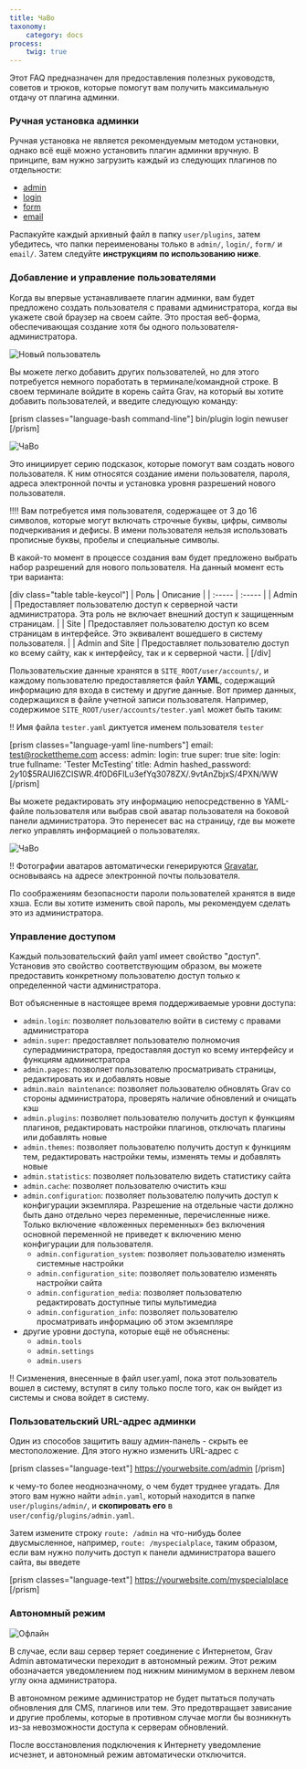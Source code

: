 ```yaml
---
title: ЧаВо
taxonomy:
    category: docs
process:
    twig: true
---
```


Этот FAQ предназначен для предоставления полезных руководств, советов и трюков, которые помогут вам получить максимальную отдачу от плагина админки.

### Ручная установка админки

Ручная установка не является рекомендуемым методом установки, однако всё ещё можно установить плагин админки вручную. В принципе, вам нужно загрузить каждый из следующих плагинов по отдельности:

* [admin](https://github.com/getgrav/grav-plugin-admin/archive/master.zip)
* [login](https://github.com/getgrav/grav-plugin-login/archive/master.zip)
* [form](https://github.com/getgrav/grav-plugin-form/archive/master.zip)
* [email](https://github.com/getgrav/grav-plugin-email/archive/master.zip)

Распакуйте каждый архивный файл в папку `user/plugins`, затем убедитесь, что папки переименованы только в `admin/`, `login/`, `form/` и `email/`. Затем следуйте **инструкциям по использованию ниже**.

### Добавление и управление пользователями

Когда вы впервые устанавливаете плагин админки, вам будет предложено создать пользователя с правами администратора, когда вы укажете свой браузер на своем сайте. Это простая веб-форма, обеспечивающая создание хотя бы одного пользователя-администратора.

![Новый пользователь](../introduction/new-user.png?width=1009&classes=shadow)

Вы можете легко добавить других пользователей, но для этого потребуется немного поработать в терминале/командной строке. В своем терминале войдите в корень сайта Grav, на который вы хотите добавить пользователей, и введите следующую команду:

[prism classes="language-bash command-line"]
bin/plugin login newuser
[/prism]

![ЧаВо](faq_1.png?width=1009&classes=shadow)

Это инициирует серию подсказок, которые помогут вам создать нового пользователя. К ним относятся создание имени пользователя, пароля, адреса электронной почты и установка уровня разрешений нового пользователя.

!!!! Вам потребуется имя пользователя, содержащее от 3 до 16 символов, которые могут включать строчные буквы, цифры, символы подчеркивания и дефисы. В имени пользователя нельзя использовать прописные буквы, пробелы и специальные символы.

В какой-то момент в процессе создания вам будет предложено выбрать набор разрешений для нового пользователя. На данный момент есть три варианта:

[div class="table table-keycol"]
| Роль           | Описание                                                                                                                        |
| :-----         | :-----                                                                                                                          |
| Admin          | Предоставляет пользователю доступ к серверной части администратора. Эта роль не включает внешний доступ к защищенным страницам. |
| Site           | Предоставляет пользователю доступ ко всем страницам в интерфейсе. Это эквивалент вошедшего в систему пользователя.              |
| Admin and Site | Предоставляет пользователю доступ ко всему сайту, как к интерфейсу, так и к серверной части.                                    |
[/div]

Пользовательские данные хранятся в `SITE_ROOT/user/accounts/`, и каждому пользователю предоставляется файл **YAML**, содержащий информацию для входа в систему и другие данные. Вот пример данных, содержащихся в файле учетной записи пользователя. Например, содержимое `SITE_ROOT/user/accounts/tester.yaml` может быть таким:

!! Имя файла `tester.yaml` диктуется именем пользователя `tester`

[prism classes="language-yaml line-numbers"]
email: test@rockettheme.com
access:
  admin:
    login: true
    super: true
  site:
    login: true
fullname: 'Tester McTesting'
title: Admin
hashed_password: $2y$10$5RAUI6ZCISWR.4f0D6FILu3efYq3078ZX/.9vtAnZbjxS/4PXN/WW
[/prism]

Вы можете редактировать эту информацию непосредственно в YAML-файле пользователя или выбрав свой аватар пользователя на боковой панели администратора. Это перенесет вас на страницу, где вы можете легко управлять информацией о пользователях.

![ЧаВо](faq_2.png?width=1009&classes=shadow)

!! Фотографии аватаров автоматически генерируются [Gravatar](https://gravatar.com), основываясь на адресе электронной почты пользователя.

По соображениям безопасности пароли пользователей хранятся в виде хэша. Если вы хотите изменить свой пароль, мы рекомендуем сделать это из администратора.

### Управление доступом

Каждый пользовательский файл yaml имеет свойство "доступ". Установив это свойство соответствующим образом, вы можете предоставить конкретному пользователю доступ только к определенной части администратора.

Вот объясненные в настоящее время поддерживаемые уровни доступа:

- `admin.login`: позволяет пользователю войти в систему с правами администратора
- `admin.super`: предоставляет пользователю полномочия суперадминистратора, предоставляя доступ ко всему интерфейсу и функциям администратора
- `admin.pages`: позволяет пользователю просматривать страницы, редактировать их и добавлять новые
- `admin.main maintenance`: позволяет пользователю обновлять Grav со стороны администратора, проверять наличие обновлений и очищать кэш
- `admin.plugins`: позволяет пользователю получить доступ к функциям плагинов, редактировать настройки плагинов, отключать плагины или добавлять новые
- `admin.themes`: позволяет пользователю получить доступ к функциям тем, редактировать настройки темы, изменять темы и добавлять новые
- `admin.statistics`: позволяет пользователю видеть статистику сайта
- `admin.cache`: позволяет пользователю очистить кэш
- `admin.configuration`: позволяет пользователю получить доступ к конфигурации экземпляра. Разрешение на отдельные части должно быть дано отдельно через переменные, перечисленные ниже. Только включение «вложенных переменных» без включения основной переменной не приведет к включению меню конфигурации для пользователя.
  - `admin.configuration_system`: позволяет пользователю изменять системные настройки
  - `admin.configuration_site`: позволяет пользователю изменять настройки сайта
  - `admin.configuration_media`: позволяет пользователю редактировать доступные типы мультимедиа
  - `admin.configuration_info`: позволяет пользователю просматривать информацию об этом экземпляре
- другие уровни доступа, которые ещё не объяснены:
  - `admin.tools`
  - `admin.settings`
  - `admin.users`

!! Cизменения, внесенные в файл user.yaml, пока этот пользователь вошел в систему, вступят в силу только после того, как он выйдет из системы и снова войдет в систему.

### Пользовательский URL-адрес админки

Один из способов защитить вашу админ-панель - скрыть ее местоположение. Для этого нужно изменить URL-адрес с

[prism classes="language-text"]
https://yourwebsite.com/admin
[/prism]

к чему-то более неоднозначному, о чем будет труднее угадать. Для этого вам нужно найти `admin.yaml`, который находится в папке `user/plugins/admin/`, и **скопировать его** в `user/config/plugins/admin.yaml`.

Затем измените строку `route: /admin` на что-нибудь более двусмысленное, например, `route: /myspecialplace`, таким образом, если вам нужно получить доступ к панели администратора вашего сайта, вы введете

[prism classes="language-text"]
https://yourwebsite.com/myspecialplace
[/prism]

### Автономный режим

![Офлайн](offline.png?width=1028&classes=shadow)

В случае, если ваш сервер теряет соединение с Интернетом, Grav Admin автоматически переходит в автономный режим. Этот режим обозначается уведомлением под нижним минимумом в верхнем левом углу окна администратора.

В автономном режиме администратор не будет пытаться получать обновления для CMS, плагинов или тем. Это предотвращает зависание и другие проблемы, которые в противном случае могли бы возникнуть из-за невозможности доступа к серверам обновлений.

После восстановления подключения к Интернету уведомление исчезнет, ​​и автономный режим автоматически отключится.
